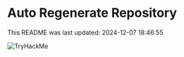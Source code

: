 # Auto Regenerate Repository

This README was last updated: 2024-12-07 18:46:55

 ![TryHackMe](https://tryhackme.com/badge/533634)